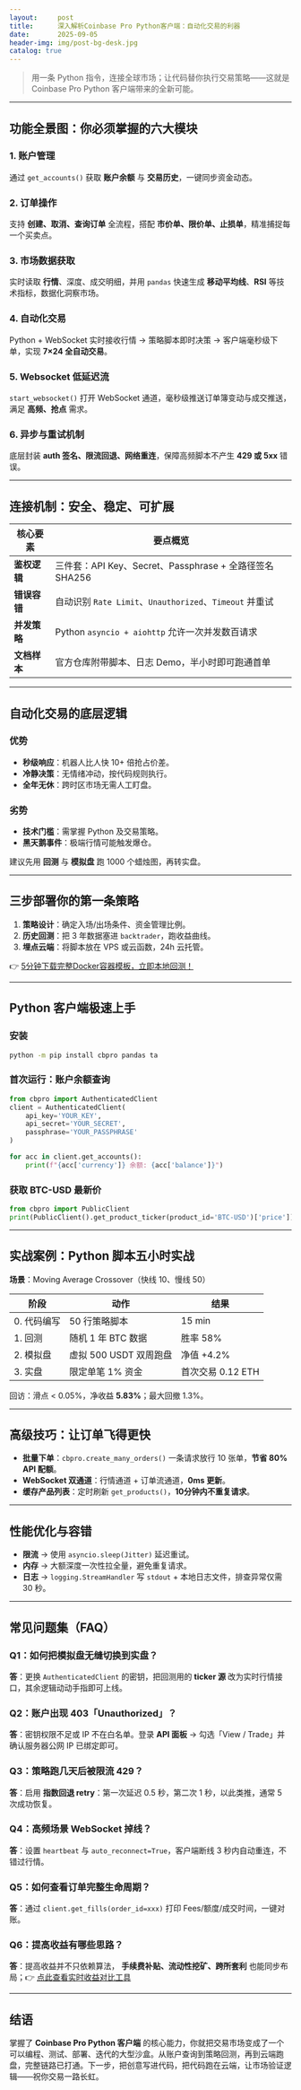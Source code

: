 ```yaml
---
layout:     post
title:      深入解析Coinbase Pro Python客户端：自动化交易的利器
date:       2025-09-05
header-img: img/post-bg-desk.jpg
catalog: true
---
```


> 用一条 Python 指令，连接全球市场；让代码替你执行交易策略——这就是 Coinbase Pro Python 客户端带来的全新可能。

---

## 功能全景图：你必须掌握的六大模块
### 1. 账户管理
通过 `get_accounts()` 获取 **账户余额** 与 **交易历史**，一键同步资金动态。

### 2. 订单操作
支持 **创建、取消、查询订单** 全流程，搭配 **市价单、限价单、止损单**，精准捕捉每一个买卖点。

### 3. 市场数据获取
实时读取 **行情**、深度、成交明细，并用 `pandas` 快速生成 **移动平均线**、**RSI** 等技术指标，数据化洞察市场。

### 4. 自动化交易
Python + WebSocket 实时接收行情 → 策略脚本即时决策 → 客户端毫秒级下单，实现 **7×24 全自动交易**。

### 5. Websocket 低延迟流
`start_websocket()` 打开 WebSocket 通道，毫秒级推送订单簿变动与成交推送，满足 **高频、抢点** 需求。

### 6. 异步与重试机制
底层封装 **auth 签名、限流回退、网络重连**，保障高频脚本不产生 **429 或 5xx** 错误。

---

## 连接机制：安全、稳定、可扩展
| 核心要素 | 要点概览 |
|---------|---------|
| **鉴权逻辑** | 三件套：API Key、Secret、Passphrase + 全路径签名 SHA256 |
| **错误容错** | 自动识别 `Rate Limit`、`Unauthorized`、`Timeout` 并重试 |
| **并发策略** | Python `asyncio + aiohttp` 允许一次并发数百请求 |
| **文档样本** | 官方仓库附带脚本、日志 Demo，半小时即可跑通首单 |

---

## 自动化交易的底层逻辑
### 优势
- **秒级响应**：机器人比人快 10+ 倍抢占价差。  
- **冷静决策**：无情绪冲动，按代码规则执行。  
- **全年无休**：跨时区市场无需人工盯盘。  

### 劣势
- **技术门槛**：需掌握 Python 及交易策略。  
- **黑天鹅事件**：极端行情可能触发爆仓。  

建议先用 **回测** 与 **模拟盘** 跑 1000 个蜡烛图，再转实盘。

---

## 三步部署你的第一条策略
1. **策略设计**：确定入场/出场条件、资金管理比例。  
2. **历史回测**：把 3 年数据塞进 `backtrader`，跑收益曲线。  
3. **埋点云端**：将脚本放在 VPS 或云函数，24h 云托管。  

👉 [5分钟下载完整Docker容器模板，立即本地回测！](https://okxdog.com/)

---

## Python 客户端极速上手
### 安装
```bash
python -m pip install cbpro pandas ta
```

### 首次运行：账户余额查询
```python
from cbpro import AuthenticatedClient
client = AuthenticatedClient(
    api_key='YOUR_KEY',
    api_secret='YOUR_SECRET',
    passphrase='YOUR_PASSPHRASE'
)

for acc in client.get_accounts():
    print(f"{acc['currency']} 余额: {acc['balance']}")
```

### 获取 BTC-USD 最新价
```python
from cbpro import PublicClient
print(PublicClient().get_product_ticker(product_id='BTC-USD')['price'])
```

---

## 实战案例：Python 脚本五小时实战
**场景**：Moving Average Crossover（快线 10、慢线 50）

| 阶段 | 动作 | 结果 |
|------|------|------|
| 0. 代码编写 | 50 行策略脚本 | 15 min |
| 1. 回测 | 随机 1 年 BTC 数据 | 胜率 58% |
| 2. 模拟盘 | 虚拟 500 USDT 双周跑盘 | 净值 +4.2% |
| 3. 实盘 | 限定单笔 1% 资金 | 首次交易 0.12 ETH |

回访：滑点 < 0.05%，净收益 **5.83%**；最大回撤 1.3%。

---

## 高级技巧：让订单飞得更快
- **批量下单**：`cbpro.create_many_orders()` 一条请求放行 10 张单，**节省 80% API 配额**。  
- **WebSocket 双通道**：行情通道 + 订单流通道，**0ms 更新**。  
- **缓存产品列表**：定时刷新 `get_products()`，**10分钟内不重复请求**。  

---

## 性能优化与容错
- **限流** → 使用 `asyncio.sleep(Jitter)` 延迟重试。  
- **内存** → 大额深度一次性拉全量，避免重复请求。  
- **日志** → `logging.StreamHandler` 写 `stdout` + 本地日志文件，排查异常仅需 30 秒。  

---

## 常见问题集（FAQ）

### Q1：如何把模拟盘无缝切换到实盘？
**答**：更换 `AuthenticatedClient` 的密钥，把回测用的 **ticker 源** 改为实时行情接口，其余逻辑动动手指即可上线。

### Q2：账户出现 403「Unauthorized」？
**答**：密钥权限不足或 IP 不在白名单。登录 **API 面板** → 勾选「View / Trade」并确认服务器公网 IP 已绑定即可。

### Q3：策略跑几天后被限流 429？
**答**：启用 **指数回退 retry**：第一次延迟 0.5 秒，第二次 1 秒，以此类推，通常 5 次成功恢复。

### Q4：高频场景 WebSocket 掉线？
**答**：设置 `heartbeat` 与 `auto_reconnect=True`，客户端断线 3 秒内自动重连，不错过行情。

### Q5：如何查看订单完整生命周期？
**答**：通过 `client.get_fills(order_id=xxx)` 打印 Fees/额度/成交时间，一键对账。

### Q6：提高收益有哪些思路？
**答**：提高收益并不只依赖算法， **手续费补贴、流动性挖矿、跨所套利** 也能同步布局；👉 [点此查看实时收益对比工具](https://okxdog.com/)

---

## 结语
掌握了 **Coinbase Pro Python 客户端** 的核心能力，你就把交易市场变成了一个可以编程、测试、部署、迭代的大型沙盒。从账户查询到策略回测，再到云端跑盘，完整链路已打通。下一步，把创意写进代码，把代码跑在云端，让市场验证逻辑——祝你交易一路长虹。